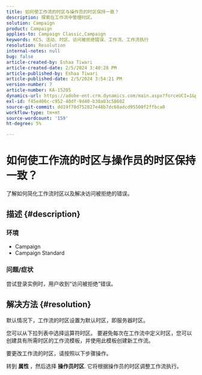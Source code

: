 ```yaml
---
title: 如何使工作流的时区与操作员的时区保持一致？
description: 探索在工作流中管理时区。
solution: Campaign
product: Campaign
applies-to: Campaign Classic,Campaign
keywords: KCS、活动、时区、访问被拒绝错误、工作流、工作流执行
resolution: Resolution
internal-notes: null
bug: false
article-created-by: Eshaa Tiwari
article-created-date: 2/5/2024 3:40:28 PM
article-published-by: Eshaa Tiwari
article-published-date: 2/5/2024 3:54:21 PM
version-number: 7
article-number: KA-15205
dynamics-url: https://adobe-ent.crm.dynamics.com/main.aspx?forceUCI=1&pagetype=entityrecord&etn=knowledgearticle&id=6fa899de-3cc4-ee11-9079-6045bd006268
exl-id: f45e406c-c952-40df-9d40-b30a83c58602
source-git-commit: dd19f78d752827e48b7dc68adcd95500f2ffbca0
workflow-type: tm+mt
source-wordcount: '159'
ht-degree: 5%

---
```


# 如何使工作流的时区与操作员的时区保持一致？


了解如何简化工作流时区以及解决访问被拒绝的错误。

## 描述 {#description}


### <b>环境</b>

- Campaign
- Campaign Standard


### <b>问题/症状</b>

尝试登录实例时，用户收到“访问被拒绝”错误。


## 解决方法 {#resolution}






默认情况下，工作流的时区设置为默认时区，即服务器时区。



您可以从下拉列表中选择运算符时区。 要避免每次在工作流中定义时区，您可以创建具有所需时区的工作流模板，并使用此模板创建新工作流。



要更改工作流的时区，请按照以下步骤操作。



转到 <b>属性 </b>，然后选择 <b>操作员时区</b>. 它将根据操作员的时区调整工作流执行。
